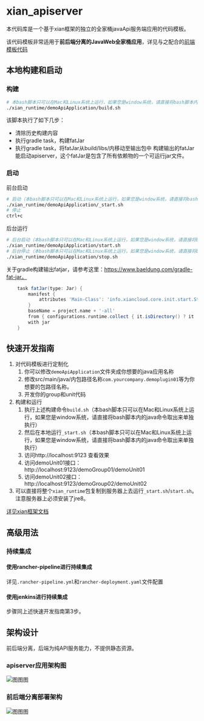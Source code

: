 # xian_apiserver
本代码库是一个基于xian框架的独立的全家桶javaApi服务端应用的代码模板。

该代码模板非常适用于**前后端分离的JavaWeb全家桶应用**，详见与之配合的[前端模板代码](https://github.com/happyyangyuan/xian_static_website_template)

## 本地构建和启动
### 构建
```bash
# 本bash脚本只可以在Mac和Linux系统上运行，如果您是window系统，请直接将bash脚本内的gradle命令取出来单独执行
./xian_runtime/demoApiApplication/build.sh
```
该脚本执行了如下几步：
- 清除历史构建内容
- 执行gradle task，构建fatJar
- 执行gradle task，将fatJar从build/libs/内移动至输出包中
构建输出的fatJar能启动apiserver，这个fatJar是包含了所有依赖物的一个可运行jar文件。

### 启动
前台启动
```bash
# 启动（本bash脚本只可以在Mac和Linux系统上运行，如果您是window系统，请直接将bash脚本内的java命令取出来单独执行）
./xian_runtime/demoApiApplication/_start.sh
# 停止
ctrl+c
```
后台运行
```bash
# 后台启动（本bash脚本只可以在Mac和Linux系统上运行，如果您是window系统，请直接将bash脚本内的java命令取出来单独执行）
./xian_runtime/demoApiApplication/start.sh
# 后台停止（本bash脚本只可以在Mac和Linux系统上运行，如果您是window系统，请直接将bash脚本内的java命令取出来单独执行）
./xian_runtime/demoApiApplication/stop.sh
```

关于gradle构建输出fatjar，请参考这里：https://www.baeldung.com/gradle-fat-jar。
```groovy
    task fatJar(type: Jar) {
        manifest {
            attributes 'Main-Class': 'info.xiancloud.core.init.start.StartServer'
        }
        baseName = project.name + '-all'
        from { configurations.runtime.collect { it.isDirectory() ? it : zipTree(it) } }
        with jar
    }
```

## 快速开发指南
1. 对代码模板进行定制化
    1. 你可以修改`demoApiApplication`文件夹成你想要的java应用名称
    2. 修改src/main/java/内包路径名称`com.yourcompany.demoplugin01`等为你想要的包路径名称。
    3. 开发你的group和unit代码
2. 构建和运行
    1. 执行上述构建命令`build.sh`（本bash脚本只可以在Mac和Linux系统上运行，如果您是window系统，请直接将bash脚本内的java命令取出来单独执行）
    2. 然后在本地运行`_start.sh`（本bash脚本只可以在Mac和Linux系统上运行，如果您是window系统，请直接将bash脚本内的java命令取出来单独执行）
    3. 访问http://localhost:9123 查看效果
    4. 访问demoUnit01接口：http://localhost:9123/demoGroup01/demoUnit01
    5. 访问demoUnit02接口：http://localhost:9123/demoGroup02/demoUnit02
3. 可以直接将整个`xian_runtime`包复制到服务器上去运行`_start.sh`/`start.sh`。注意服务器上必须安装了jre8。

[详见xian框架文档](https://github.com/xiancloud/xian/blob/master/doc/zh_CN/quickStart.md#%E7%BC%96%E5%86%99%E4%B8%80%E4%B8%AA%E5%BE%AE%E6%9C%8D%E5%8A%A1%E5%8D%95%E5%85%83)

## 高级用法
### 持续集成
#### 使用rancher-pipeline进行持续集成
详见`.rancher-pipeline.yml`和`rancher-deployment.yaml`文件配置

#### 使用jenkins进行持续集成
步骤同上述快速开发指南第3步。

## 架构设计
前后端分离，后端为纯API服务能力，不提供静态资源。
### apiserver应用架构图
![图图图](http://processon.com/chart_image/5cb35752e4b0b62750fa5f4e.png)

### 前后端分离部署架构
![图图图](http://processon.com/chart_image/5cb35c0ee4b069ac5a269a2d.png?_=1555261080590)

